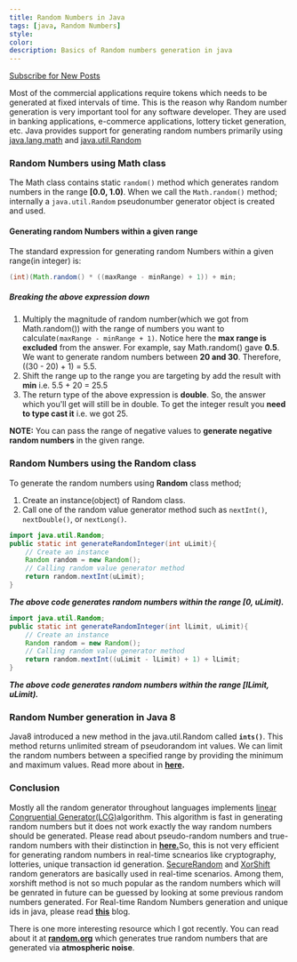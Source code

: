 ```yaml
---
title: Random Numbers in Java
tags: [java, Random Numbers]
style:
color:
description: Basics of Random numbers generation in java
---
```

<a class="text-center" href="https://feedburner.google.com/fb/a/mailverify?uri=Mandy8055&amp;loc=en_US" onclick="window.open(this.href, 'subscribe',
    'left=20,top=20,width=500,height=500,toolbar=1,resizable=0'); return false;">Subscribe for New Posts</a>

Most of the commercial applications require tokens which needs to be generated at fixed intervals of time. This is the reason why Random number generation is very important tool for any software developer. They are used in banking applications, e-commerce applications, lottery ticket generation, etc. Java provides support for generating random numbers primarily using [java.lang.math](https://docs.oracle.com/javase/8/docs/api/java/lang/Math.html) and [java.util.Random](https://docs.oracle.com/javase/8/docs/api/java/util/Random.html) 

### Random Numbers using Math class

The Math class contains static `random()` method which generates random numbers in the range **[0.0, 1.0)**. When we call the `Math.random()` method; internally a `java.util.Random` pseudonumber generator object is created and used.

#### Generating random Numbers within a given range
The standard expression for generating random Numbers within a given range(in integer) is:
```java
(int)(Math.random() * ((maxRange - minRange) + 1)) + min;    
```

##### Breaking the above expression down
1. Multiply the magnitude of random number(which we got from Math.random()) with the range of numbers you want to calculate`(maxRange - minRange + 1)`. Notice here the **max range is excluded** from the answer. For example, say Math.random() gave **0.5**. We want to generate random numbers between **20 and 30**. Therefore, ((30 - 20) + 1) = 5.5. 
2. Shift the range up to the range you are targeting by add the result with **min** i.e. 5.5 + 20 = 25.5
3. The return type of the above expression is **double**. So, the answer which you'll get will still be in double. To get the integer result you **need to type cast it** i.e. we got 25.

**NOTE:** You can pass the range of negative values to **generate negative random numbers** in the given range. 

### Random Numbers using the Random class

To generate the random numbers using **Random** class method;
1. Create an instance(object) of Random class.
2. Call one of the random value generator method such as `nextInt()`, `nextDouble()`, or `nextLong()`.

```java
import java.util.Random;
public static int generateRandomInteger(int uLimit){
    // Create an instance
    Random random = new Random();
    // Calling random value generator method 
    return random.nextInt(uLimit);
}
```
**_The above code generates random numbers within the range [0, uLimit)._**

```java
import java.util.Random;
public static int generateRandomInteger(int lLimit, uLimit){
    // Create an instance
    Random random = new Random();
    // Calling random value generator method 
    return random.nextInt((uLimit - lLimit) + 1) + lLimit;
}
```
**_The above code generates random numbers within the range [lLimit, uLimit)._**

### Random Number generation in Java 8
Java8 introduced a new method in the java.util.Random called **`ints()`**. This method returns unlimited stream of pseudorandom int values. We can limit the random numbers between a specified range by providing the minimum and maximum values. Read more about in **[here](https://docs.oracle.com/javase/8/docs/api/java/util/Random.html).**

### Conclusion
Mostly all the random generator throughout languages implements [linear Congruential Generator(LCG)](https://youtu.be/PtEivGPxwAI)algorithm. This algorithm is fast in generating random numbers but it does not work exactly the way random numbers should be generated. Please read about pseudo-random numbers and true-random numbers with their distinction in [**here.**](https://www.researchgate.net/post/Difference_between_TRNG_or_PRNG#:~:text=The%20difference%20between%20true%20random,(completely%20computer-generated))So, this is not very efficient for generating random numbers in real-time scnearios like cryptography, lotteries, unique transaction id generation. [SecureRandom](https://docs.oracle.com/javase/8/docs/api/java/security/SecureRandom.html) and [XorShift](https://www.javamex.com/tutorials/random_numbers/xorshift.shtml#.Xje2fKbhUXd) random generators are basically used in real-time scenarios. Among them, xorshift method is not so much popular as the random numbers which will be genrated in future can be guessed by looking at some previous random numbers generated. For Real-time Random Numbers generation and unique ids in java, please read **[this](https://mandy8055.github.io/blog/generating-unique-ids-java)** blog.

There is one more interesting resource which I got recently. You can read about it at **[random.org](https://random.org/)** which generates true random numbers that are generated via **atmospheric noise**. 

